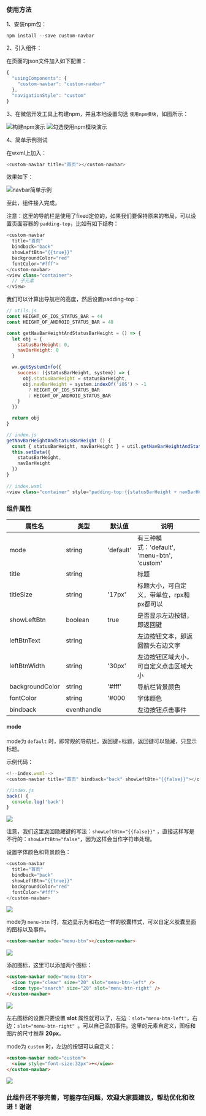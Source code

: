 ### 使用方法

1、安装npm包：

```
npm install --save custom-navbar
```

2、引入组件：

在页面的json文件加入如下配置：

```js
{
  "usingComponents": {
    "custom-navbar": "custom-navbar"
  },
  "navigationStyle": "custom"
}
```

3、在微信开发工具上构建npm，并且本地设置勾选 ```使用npm模块```，如图所示：

![构建npm演示](https://i.niupic.com/images/2020/03/31/7crs.jpeg)
![勾选使用npm模块演示](https://i.niupic.com/images/2020/03/31/7cru.jpeg)

4、简单示例测试

在wxml上加入：

```js
<custom-navbar title="首页"></custom-navbar>
```

效果如下：

![navbar简单示例](https://i.niupic.com/images/2020/03/31/7crv.png)

至此，组件接入完成。

注意：这里的导航栏是使用了fixed定位的，如果我们要保持原来的布局，可以设置页面容器的 ```padding-top```，比如有如下结构：

```js
<custom-navbar
  title="首页"
  bindback="back"
  showLeftBtn="{{true}}"
  backgroundColor="red"
  fontColor="#fff">
</custom-navbar>
<view class="container">
  // 子元素
</view>
```

我们可以计算出导航栏的高度，然后设置padding-top：

```js
// utils.js
const HEIGHT_OF_IOS_STATUS_BAR = 44
const HEIGHT_OF_ANDROID_STATUS_BAR = 48

const getNavBarHeightAndStatusBarHeight = () => {
  let obj = {
    statusBarHeight: 0,
    navBarHeight: 0
  }

  wx.getSystemInfo({
    success: ({statusBarHeight, system}) => {
      obj.statusBarHeight = statusBarHeight,
      obj.navBarHeight = system.indexOf('iOS') > -1
        ? HEIGHT_OF_IOS_STATUS_BAR 
        : HEIGHT_OF_ANDROID_STATUS_BAR
    }
  })

  return obj
}

// index.js
getNavBarHeightAndStatusBarHeight () {
  const { statusBarHeight, navBarHeight } = util.getNavBarHeightAndStatusBarHeight()
  this.setData({
    statusBarHeight,
    navBarHeight
  })
}
  
// index.wxml
<view class="container" style="padding-top:{{statusBarHeight + navBarHeight}}px"></view>
```

### 组件属性

属性名           | 类型        | 默认值   |  说明  
----------------|------------|---------|-------
mode            |string      |'default'|有三种模式：'default', 'menu-btn', 'custom'
title           |string      |         |标题
titleSize       |string      |'17px'   |标题大小，可自定义，带单位，rpx和px都可以
showLeftBtn     |boolean     |true     |是否显示左边按钮，即返回键
leftBtnText     |string      |         |左边按钮文本，即返回箭头右边文字
leftBtnWidth    |string      |'30px'   |左边按钮区域大小，可自定义点击区域大小
backgroundColor |string      |'#fff'   |导航栏背景颜色
fontColor       |string      |'#000    |字体颜色
bindback        |eventhandle |         |左边按钮点击事件


#### mode

mode为 ```default``` 时，即常规的导航栏，返回键+标题，返回键可以隐藏，只显示标题。

示例代码：

```js
<!--index.wxml-->
<custom-navbar title="首页" bindback="back" showLeftBtn="{{false}}"></custom-navbar>

//index.js
back() {
  console.log('back')
}
```

![](https://i.niupic.com/images/2020/03/31/7ct0.png)

注意，我们这里返回隐藏键的写法：```showLeftBtn="{{false}}"``` ，直接这样写是不行的：```showLeftBtn="false"```，因为这样会当作字符串处理。

设置字体颜色和背景颜色：

```js
<custom-navbar
  title="首页"
  bindback="back"
  showLeftBtn="{{true}}"
  backgroundColor="red"
  fontColor="#fff">
</custom-navbar>
```

![](https://i.niupic.com/images/2020/03/31/7ctA.png)

mode为 ```menu-btn``` 时，左边显示为和右边一样的胶囊样式，可以自定义胶囊里面的图标以及事件。

```html
<custom-navbar mode="menu-btn"></custom-navbar>
```

![](https://i.niupic.com/images/2020/03/31/7cBJ.png)

添加图标，这里可以添加两个图标：

```html
<custom-navbar mode="menu-btn">
  <icon type="clear" size="20" slot="menu-btn-left" />
  <icon type="search" size="20" slot="menu-btn-right" />
</custom-navbar>
```

![](https://i.niupic.com/images/2020/03/31/7cDe.png)

左右图标的设置只要设置 **slot** 属性就可以了，左边：```slot="menu-btn-left"```，右边：```slot="menu-btn-right" ```。可以自己添加事件。这里的元素自定义，图标和图片的尺寸推荐 **20px**。

mode为 ```custom``` 时，左边的按钮可以自定义：

```html
<custom-navbar mode="custom">
  <view style="font-size:32px">+</view>
</custom-navbar>
```

![](https://i.niupic.com/images/2020/03/31/7cE8.png)


### 此组件还不够完善，可能存在问题，欢迎大家提建议，帮助优化和改进！谢谢
